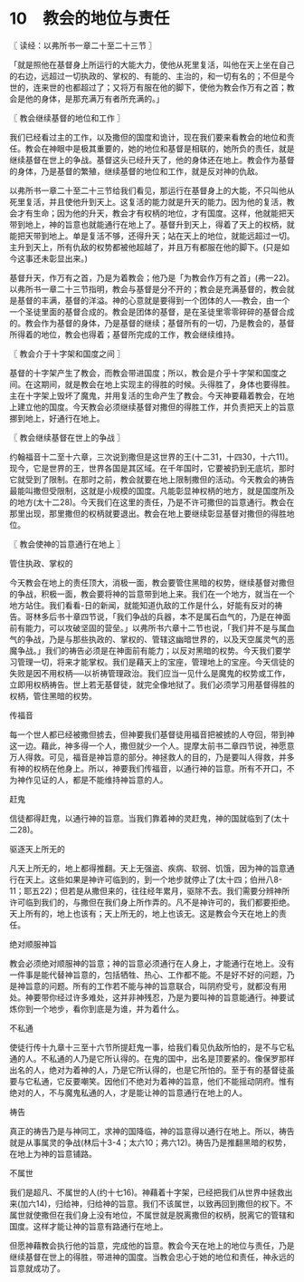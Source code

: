 # 10　教会的地位与责任



〖 读经：以弗所书一章二十至二十三节 〗

「就是照他在基督身上所运行的大能大力，使他从死里复活，叫他在天上坐在自己的右边，远超过一切执政的、掌权的、有能的、主治的，和一切有名的；不但是今世的，连来世的也都超过了；又将万有服在他的脚下，使他为教会作万有之首；教会是他的身体，是那充满万有者所充满的。」



〖 教会继续基督的地位和工作 〗

我们已经看过主的工作，以及撒但的国度和诡计，现在我们要来看教会的地位和责任。教会在神眼中是极其重要的，她的地位和基督是相联的，她所负的责任，就是继续基督在世上的争战。基督这头已经升天了，他的身体还在地上。教会作为基督的身体，乃是基督的繁殖，继续基督的地位和工作，就是反对神的仇敌。

以弗所书一章二十至二十三节给我们看见，那运行在基督身上的大能，不只叫他从死里复活，并且使他升到天上。这复活的能力就是升天的能力。因为他的复活，教会才有生命；因为他的升天，教会才有权柄的地位，才有国度。这样，他就能把天带到地上，神的旨意也就能通行在地上了。基督升到天上，得着了天上的权柄，就能把天带到地上。单是复活不够，还得升天；站在天上的地位，就能远超过一切。主升到天上，所有仇敌的权势都被他超越了，并且万有都服在他的脚下。(只是如今这事还未彰显出来。)

基督升天，作万有之首，乃是为着教会；他乃是「为教会作万有之首」(弗一22)。以弗所书一章二十三节指明，教会与基督是分不开的；教会是充满基督的，教会就是基督的丰满，基督的洋溢。神的心意就是要得到一个团体的人──教会，由一个一个圣徒里面的基督合成的。教会是团体的基督，是在圣徒里零零碎碎的基督合成的。教会作为基督的身体，乃是基督的继续；基督所有的一切，乃是教会的，基督所得着的地位，教会也得着；基督所完成的工作，教会继续维持。



〖 教会介于十字架和国度之间 〗

基督的十字架产生了教会，而教会带进国度；所以，教会是介乎十字架和国度之间。在这期间，就是教会在地上实现主的得胜的时候。头得胜了，身体也要得胜。主在十字架上毁坏了魔鬼，并用复活的生命产生了教会。今天神要藉着教会，在地上建立他的国度。今天教会必须继续基督对撒但的得胜工作，并负责把天上的旨意挪到地上，好通行在地上。



〖 教会继续基督在世上的争战 〗

约翰福音十二至十六章，三次说到撒但是这世界的王(十二31，十四30，十六11)。现今，它是世界的王，世界各国是其区域。在千年国时，它要被扔到无底坑，那时它就受到了限制。在那时之前，教会就要在地上限制撒但的活动。今天教会的祷告最能叫撒但受限制，这就是小规模的国度。凡能彰显神权柄的地方，就是国度所及的地方(太十二28)。今天我们在这里的责任，乃是不许可撒但的旨意通行。教会在那里出现，那里撒但的权柄就要退出。教会在地上要继续彰显基督对撒但的得胜地位。



〖 教会使神的旨意通行在地上 〗

管住执政、掌权的

今天教会在地上的责任顶大，消极一面，教会要管住黑暗的权势，继续基督对撒但的争战，积极一面，教会要将神的旨意带到地上来。我们在一个地方，就当在一个地方站住。我们看看-日的新闻，就能知道仇敌的工作是什么，好能有反对的祷告。哥林多后书十章四节说，「我们争战的兵器，本不是属石血气的，乃是在神面前有能力，可以攻破坚固的营垒。」以弗所书六章十二节也说，「我们并不是与属血气的争战，乃是与那些执政的、掌权的、管辖这幽暗世界的，以及天空属灵气的恶魔争战。」我们的祷告必须是在神面前有能力；以反对黑暗的权势。今天我们要学习管理一切，将来才能掌权。我们是藉天上的宝座，管理地上的宝座。今天信徒的失败是因不用权柄──以祈祷管理政治。我们应当一见什么是魔鬼的权势或工作，立即用权柄祷告。世上若无基督徒，就完全像地狱了。我们必须学习用基督得胜的权柄，管住黑暗的权势。

传福音

每一个世人都已经被撒但掳去，但神要我们基督徒用福音把被掳的人夺回，带到神这一边。藉此，神多得一个人，撒但就少一个人。提摩太前书二章四节说，神愿意万人得救。可见，福音是神旨意的部分。神拯救人的目的，乃是要叫人得救，并多有神的权柄在他身上。所以，神要我们传福音，以通行神的旨意。所有不开口，不为神作见证的人，都是不能维持神旨意的人。

赶鬼

信徒都得赶鬼，以通行神的旨意。当我们靠着神的灵赶鬼，神的国就临到了(太十二28)。

驱逐天上所无的

凡天上所无的，地上都得推翻。天上无强盗、疾病、软弱、饥饿，因为神的旨意通行在天上。这些如果是神许可临到的，到一个地步就停止了(太十四；伯卅八8-11；耶五22)；但若是从撒但来的，往往经年累月，驱除不去。我们需要分辨神所许可临到我们的，与撒但在我们身上所作弄的。凡不是神许可的，我们都要拒绝。天上所有的，地上也该有；天上所无的，地上也该无。这是教会今天在地上的责任。

绝对顺服神旨

教会必须绝对顺服神的旨意；神的旨意必须通行在人身上，才能通行在地上。没有一件事是能代替神旨意的，包括牺牲、热心、工作都不能。不是好不好的问题，乃是神旨意的问题。所有的工作若不能与神的旨意联合，叫阴府受亏，就都没有用处。神要带你经过许多难处，这并非神残忍，乃是为要叫神的旨意能通行。神要试炼你到一个地步，看你到底是为谁，并为着什么。

不私通

使徒行传十九章十三至十六节所提赶鬼一事，给我们看见仇敌所怕的，是不与它私通的人。不私通的人乃是它所认得的。在鬼的国中，出名是顶要紧的。像保罗那样出名的人，绝对为着神的人，乃是它所认得的，也是它所怕的。至于有的基督徒虽要与它私通，它反要嘲笑。因他们不绝对为着神的旨意，他们不能摇动阴府。惟有绝对的人，不与魔鬼私通的人，才是能让神的旨意通行在地上的人。

祷告

真正的祷告乃是与神同工，求神的国降临，神的旨意得以通行在地上。所以，祷告就是从事属灵的争战(林后十3-4；太六10；弗六12)。祷告乃是推翻黑暗的权势，在地上为神的旨意铺路。

不属世

我们是超凡、不属世的人(约十七16)。神藉着十字架，已经把我们从世界中拯救出来(加六14)，归给神，归给神的旨意。我们不该属世，以致再回到撒但的权下。不属世就使撒但在我们身上没有地位，不属世就是脱离撒但的权柄，脱离它的管辖和国度。这样才能让神的旨意有路通行在地上。

但愿神藉教会执行他的旨意，完成他的旨意。教会今天在地上的地位与责任，乃是继续基督在世上的得胜，带进神的国度。当教会忠心于她的地位和责任，神永远的旨意就成功了。


